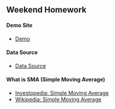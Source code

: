 ## Weekend Homework

#### Demo Site
- [Demo](http://highchart-intro-3.bitballoon.com)

#### Data Source
- [Data Source](https://www.quandl.com/api/v1/datasets/BTS_MM/RETAILGAS.json?trim_start=1995-01-02&trim_end=2012-10-15&auth_token=E6kNzExHjay2DNP8pKvB)

#### What is SMA (Simple Moving Average)
- [Investopedia: Simple Moving Average](http://www.investopedia.com/terms/s/sma.asp?version=v1)
- [Wikipedia: Simple Moving Average](https://en.wikipedia.org/wiki/Moving_average#Simple_moving_average)
